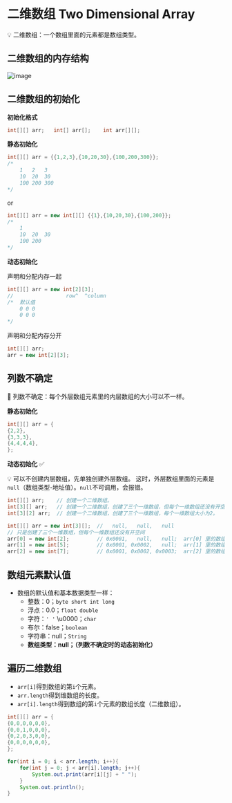 # 二维数组 Two Dimensional Array


💡 二维数组：一个数组里面的元素都是数组类型。




## 二维数组的内存结构

![image](xxx)

## 二维数组的初始化

**初始化格式**

```java
int[][] arr;   int[] arr[];    int arr[][];
```

**静态初始化**

```java
int[][] arr = {{1,2,3},{10,20,30},{100,200,300}};
/*
	1	2 	3
	10 	20 	30
	100	200	300
*/
```

or

```java
int[][] arr = new int[][] {{1},{10,20,30},{100,200}};
/*
	1
	10	20	30
	100	200
*/
```



**动态初始化**

声明和分配内存一起

```java
int[][] arr = new int[2][3];
//                 row^  ^column
/*	默认值
	0 0 0 
	0 0 0
*/
```

声明和分配内存分开

```java
int[][] arr; 
arr = new int[2][3];
```



## 列数不确定


📌 列数不确定：每个外层数组元素里的内层数组的大小可以不一样。

**静态初始化**

```java
int[][] arr = {
{2,2},
{3,3,3},
{4,4,4,4},
};
```

**动态初始化** ✅

💡 可以不创建内层数组，先单独创建外层数组。
这时，外层数组里面的元素是`null`（数组类型-地址值）。`null`不可调用，会报错。

```java
int[][] arr; 	// 创建一个二维数组。
int[3][] arr;	// 创建一个二维数组，创建了三个一维数组，但每个一维数组还没有开空间。
int[3][2] arr;	// 创建一个二维数组，创建了三个一维数组，每个一维数组大小为2。

int[][] arr = new int[3][];  //   null,   null,   null   
// 只是创建了三个一维数组，但每个一维数组还没有开空间
arr[0] = new int[2];         // 0x0001,   null,   null;  arr[0] 里的数组大小为2
arr[1] = new int[5];         // 0x0001, 0x0002,   null;	 arr[1] 里的数组大小为5
arr[2] = new int[7];         // 0x0001, 0x0002, 0x0003;	 arr[2] 里的数组大小为7
```



## 数组元素默认值

- 数组的默认值和基本数据类型一样：
    - 整数：0；`byte short int long`
    - 浮点：0.0；`float double`
    - 字符：`' '` \u0000；`char`
    - 布尔：false；`boolean`
    - 字符串：null；`String`
    - **数组类型：null；（**列数不确定时的**动态初始化）**



## 遍历二维数组

- `arr[i]`得到数组的第`i`个元素。
- `arr.length`得到维数组的长度。
- `arr[i].length`得到数组的第`i`个元素的数组长度（二维数组）。

```java
int[][] arr = {
{0,0,0,0,0,0},
{0,0,1,0,0,0},
{0,2,0,3,0,0},
{0,0,0,0,0,0},
};

for(int i = 0; i < arr.length; i++){
	for(int j = 0; j < arr[i].length; j++){
		System.out.print(arr[i][j] + " ");
	}
	System.out.println();
}
```